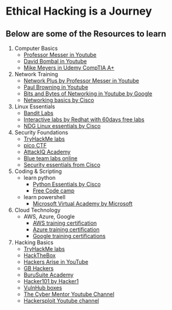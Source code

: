 # Ethical Hacking is a Journey 
## Below are some of the Resources to learn
1. Computer Basics
   - [Professor Messer in Youtube](https://www.youtube.com/user/professormesser)
   - [David Bombal in Youtube](https://youtube.com/@davidbombal?si=NQKqKLo1KtOi7ZQ4)
   - [Mike Meyers in Udemy CompTIA A+](https://www.udemy.com/user/mikemeyers/)
2. Network Training
   - [Network Plus by Professor Messer in Youtube](https://www.youtube.com/playlist?list=PLG49S3nxzAnmpdmX7RoTOyuNJQAb-r-gd)
   - [Paul Browning in Youtube](https://www.youtube.com/user/paulcbrowning)
   - [Bits and Bytes of Networking in Youtube by Google](https://www.youtube.com/playlist?list=PL4o29bINVT4EG_y-k5jGoOu3-Am8Nvi10)
   - [Networking basics by Cisco](https://www.cisco.com/c/en/us/about/innovation/open-source/ios-xr-journey/tools/networking-basics.html)
3. Linux Essentials 
   - [Bandit Labs](https://overthewire.org/wargames/bandit/)
   - [Interactive labs by Redhat with 60days free labs](https://www.redhat.com/en/services/training/learning-subscription)
   - [NDG Linux essentials by Cisco](https://www.netacad.com/courses/linux-essentials)
4. Security Foundations
   - [TryHackMe labs](https://tryhackme.com/)
   - [pico CTF](https://picoctf.org/)
   - [AttackIQ Academy](https://academy.attackiq.com/)
   - [Blue team labs online](https://blueteamlabs.online/)
   - [Security essentials from Cisco](https://www.netacad.com/courses/security)
5. Coding & Scripting
   - learn python
      - [Python Essentials by Cisco](https://www.netacad.com/courses/programming/pcap-programming-essentials-python)
      - [Free Code camp](https://www.freecodecamp.org/)
   - learn powershell
      - [Microsoft Virtual Academy by Microsoft](https://mva.microsoft.com/training-topics/powershell#!index-selector)
6. Cloud Technology
   - AWS, Azure, Google 
      - [AWS training certification](https://aws.amazon.com/training/)
      - [Azure training certification](https://learn.microsoft.com/en-us/azure/)
      - [Google training certifications](https://cloud.google.com/training/)
7. Hacking Basics
   - [TryHackMe labs](https://tryhackme.com/)
   - [HackTheBox](https://www.hackthebox.eu/)
   - [Hackers Arise in YouTube](https://www.youtube.com/channel/UCCGxT2KtG5P9eETqYduIgPQ)
   - [GB Hackers](https://www.gbhackers.com/)
   - [BuruSuite Academy](https://portswigger.net/web-security)
   - [Hacker101 by Hacker1](https://www.hacker101.com/)
   - [VulnHub boxes](https://www.vulnhub.com/)
   - [The Cyber Mentor Youtube Channel](https://www.youtube.com/channel/UC0ArlFuFYMpEewyRBzdLHiw)
   - [Hackersploit Youtube channel](https://www.youtube.com/c/HackerSploit)
